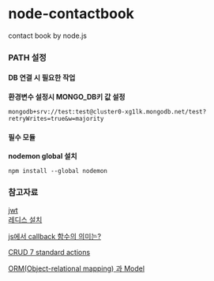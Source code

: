 # node-contactbook
contact book by node.js

### PATH 설정
#### DB 연결 시 필요한 작업 
**환경변수 설정시 MONGO_DB키 값 설정**  
~~~
mongodb+srv://test:test@cluster0-xg1lk.mongodb.net/test?retryWrites=true&w=majority
~~~ 
#### 필수 모듈
**nodemon global 설치**  
~~~
npm install --global nodemon
~~~

### 참고자료
[jwt](https://www.a-mean-blog.com/ko/blog/Node-JS-API/_/JWT-JSON-Web-Token-%EB%A1%9C-%EB%A1%9C%EA%B7%B8%EC%9D%B8-REST-API-%EB%A7%8C%EB%93%A4%EA%B8%B0)  
[레디스 설치](https://dgkim5360.tistory.com/entry/install-redis-for-linux-or-windows)   

[js에서 callback 함수의 의미는?](https://www.a-mean-blog.com/ko/blog/%ED%86%A0%EB%A7%89%EA%B8%80/_/Javascript-Callback-%ED%95%A8%EC%88%98)

[CRUD 7 standard actions](https://www.a-mean-blog.com/ko/blog/Node-JS-%EC%B2%AB%EA%B1%B8%EC%9D%8C/%EC%A3%BC%EC%86%8C%EB%A1%9D-%EB%A7%8C%EB%93%A4%EA%B8%B0/CRUD%EC%99%80-7-Standard-Actions)

[ORM(Object-relational mapping) 과 Model](https://www.a-mean-blog.com/ko/blog/%ED%86%A0%EB%A7%89%EA%B8%80/_/ORM-Object-relational-mapping-%EA%B3%BC-Model)
